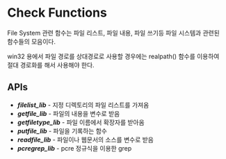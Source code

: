 # Check Functions

File System 관련 함수는 파일 리스트, 파일 내용, 파일 쓰기등 파일 시스템과 관련된 함수들의 모음이다.

win32 용에서 파일 경로를 상대경로로 사용할 경우에는 realpath() 함수를 이용하여 절대 경로화를 해서
사용해야 한다.

## APIs

* ___filelist_lib___ - 지정 디렉토리의 파일 리스트를 가져옴
* ___getfile_lib___ - 파일의 내용을 변수로 받음
* ___getfiletype_lib___ - 파일 이름에서 확장자를 받아옴
* ___putfile_lib___ - 파일을 기록하는 함수
* ___readfile_lib___ - 파일이나 웹문서의 소스를 변수로 받음
* ___pcregrep_lib___ - pcre 정규식을 이용한 grep